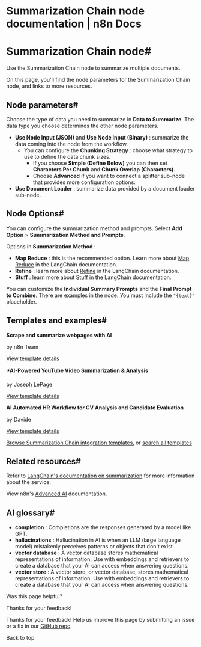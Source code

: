 # Summarization Chain node documentation | n8n Docs

[ ](https://github.com/n8n-io/n8n-docs/edit/main/docs/integrations/builtin/cluster-nodes/root-nodes/n8n-nodes-langchain.chainsummarization.md "Edit this page")

# Summarization Chain node#

Use the Summarization Chain node to summarize multiple documents.

On this page, you'll find the node parameters for the Summarization Chain node, and links to more resources.

## Node parameters#

Choose the type of data you need to summarize in **Data to Summarize**. The data type you choose determines the other node parameters.

  * **Use Node Input (JSON)** and **Use Node Input (Binary)** : summarize the data coming into the node from the workflow. 
    * You can configure the **Chunking Strategy** : choose what strategy to use to define the data chunk sizes.
      * If you choose **Simple (Define Below)** you can then set **Characters Per Chunk** and **Chunk Overlap (Characters)**.
      * Choose **Advanced** if you want to connect a splitter sub-node that provides more configuration options.
  * **Use Document Loader** : summarize data provided by a document loader sub-node.

## Node Options#

You can configure the summarization method and prompts. Select **Add Option** > **Summarization Method and Prompts**.

Options in **Summarization Method** :

  * **Map Reduce** : this is the recommended option. Learn more about [Map Reduce](https://js.langchain.com/v0.1/docs/modules/chains/document/map_reduce/) in the LangChain documentation.
  * **Refine** : learn more about [Refine](https://js.langchain.com/v0.1/docs/modules/chains/document/refine/) in the LangChain documentation.
  * **Stuff** : learn more about [Stuff](https://js.langchain.com/v0.1/docs/modules/chains/document/stuff/) in the LangChain documentation.

You can customize the **Individual Summary Prompts** and the **Final Prompt to Combine**. There are examples in the node. You must include the `"{text}"` placeholder.

## Templates and examples#

**Scrape and summarize webpages with AI**

by n8n Team

[View template details](https://n8n.io/workflows/1951-scrape-and-summarize-webpages-with-ai/)

**⚡AI-Powered YouTube Video Summarization & Analysis**

by Joseph LePage

[View template details](https://n8n.io/workflows/2679-ai-powered-youtube-video-summarization-and-analysis/)

**AI Automated HR Workflow for CV Analysis and Candidate Evaluation**

by Davide

[View template details](https://n8n.io/workflows/2860-ai-automated-hr-workflow-for-cv-analysis-and-candidate-evaluation/)

[Browse Summarization Chain integration templates](https://n8n.io/integrations/summarization-chain/), or [search all templates](https://n8n.io/workflows/)

## Related resources#

Refer to [LangChain's documentation on summarization](https://js.langchain.com/docs/tutorials/summarization/) for more information about the service.

View n8n's [Advanced AI](../../../../../advanced-ai/) documentation.

## AI glossary#

  * **completion** : Completions are the responses generated by a model like GPT.
  * **hallucinations** : Hallucination in AI is when an LLM (large language model) mistakenly perceives patterns or objects that don't exist.
  * **vector database** : A vector database stores mathematical representations of information. Use with embeddings and retrievers to create a database that your AI can access when answering questions.
  * **vector store** : A vector store, or vector database, stores mathematical representations of information. Use with embeddings and retrievers to create a database that your AI can access when answering questions.

Was this page helpful? 

Thanks for your feedback! 

Thanks for your feedback! Help us improve this page by submitting an issue or a fix in our [GitHub repo](https://github.com/n8n-io/n8n-docs). 

Back to top